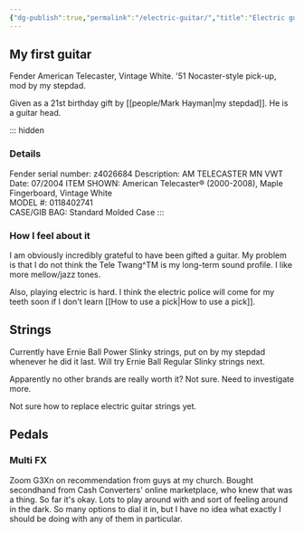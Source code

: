 ```yaml
---
{"dg-publish":true,"permalink":"/electric-guitar/","title":"Electric guitar","tags":["music","arts"],"created":"2024-02-18","updated":"2024-04-25"}
---
```



## My first guitar

Fender American Telecaster, Vintage White. '51 Nocaster-style pick-up, mod by my stepdad.

Given as a 21st birthday gift by [[people/Mark Hayman\|my stepdad]]. He is a guitar head.

::: hidden
### Details
Fender serial number: z4026684
Description: AM TELECASTER MN VWT
Date: 07/2004
ITEM SHOWN: American Telecaster® (2000-2008), Maple Fingerboard, Vintage White  
MODEL #: 0118402741  
CASE/GIB BAG: Standard Molded Case
:::

### How I feel about it

I am obviously incredibly grateful to have been gifted a guitar. My problem is that I do not think the Tele Twang^TM is my long-term sound profile. I like more mellow/jazz tones.

Also, playing electric is hard. I think the electric police will come for my teeth soon if I don't learn [[How to use a pick\|How to use a pick]].

## Strings

Currently have Ernie Ball Power Slinky strings, put on by my stepdad whenever he did it last. Will try Ernie Ball Regular Slinky strings next.

Apparently no other brands are really worth it? Not sure. Need to investigate more.

Not sure how to replace electric guitar strings yet.

## Pedals

### Multi FX

Zoom G3Xn on recommendation from guys at my church. Bought secondhand from Cash Converters' online marketplace, who knew that was a thing. So far it's okay. Lots to play around with and sort of feeling around in the dark. So many options to dial it in, but I have no idea what exactly I should be doing with any of them in particular.
